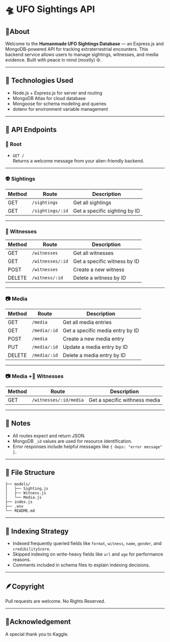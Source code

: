 # 🛸 UFO Sightings API

## 📎About
Welcome to the **Humanmade UFO Sightings Database** — an Express.js and MongoDB-powered API for tracking extraterrestrial encounters. This backend service allows users to manage sightings, witnesses, and media evidence. Built with peace in mind (mostly) ☮.

---

## 🚀 Technologies Used

- Node.js + Express.js for server and routing
- MongoDB Atlas for cloud database
- Mongoose for schema modeling and queries
- dotenv for environment variable management

---

## 📡 API Endpoints

### 🧠 Root

- `GET /`  
  Returns a welcome message from your alien-friendly backend.

---

### 👽 Sightings

| Method | Route              | Description                     |
|--------|--------------------|---------------------------------|
| GET    | `/sightings`       | Get all sightings               |
| GET    | `/sightings/:id`   | Get a specific sighting by ID   |

---

### 🧍 Witnesses

| Method | Route               | Description                          |
|--------|---------------------|--------------------------------------|
| GET    | `/witnesses`        | Get all witnesses                    |
| GET    | `/witnesses/:id`    | Get a specific witness by ID         |
| POST   | `/witnesses`        | Create a new witness                 |
| DELETE | `/witness/:id`      | Delete a witness by ID               |

---

### 📷 Media

| Method | Route               | Description                          |
|--------|---------------------|--------------------------------------|
| GET    | `/media`            | Get all media entries                |
| GET    | `/media/:id`        | Get a specific media entry by ID     |
| POST   | `/media`            | Create a new media entry             |
| PUT    | `/media/:id`        | Update a media entry by ID           |
| DELETE | `/media/:id`        | Delete a media entry by ID           |

---

### 📷 Media +🧍 Witnesses

| Method | Route                     | Description                          |
|--------|---------------------------|--------------------------------------|
| GET    | `/witnesses/:id/media`    | Get a specific withness media        |


---

## 🧪 Notes

- All routes expect and return JSON.
- MongoDB `_id` values are used for resource identification.
- Error responses include helpful messages like `{ Oops: "error message" }`.

---

## 📂 File Structure

```
├── models/
│   ├── Sighting.js
│   ├── Witness.js
│   └── Media.js
├── index.js
├── .env
└── README.md
```

---

## 🧠 Indexing Strategy

- Indexed frequently queried fields like `format`, `witness`, `name`, `gender`, and `credibilityScore`.
- Skipped indexing on write-heavy fields like `url` and `age` for performance reasons.
- Comments included in schema files to explain indexing decisions.

---

## 🪶Copyright

Pull requests are welcome. No Rights Reserved.

---

## 🤩Acknowledgement

A special thank you to Kaggle.

